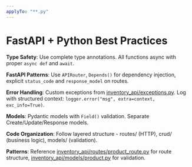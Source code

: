 ```yaml
---
applyTo: "**.py"
---
```


# FastAPI + Python Best Practices

**Type Safety**: Use complete type annotations. All functions async with proper `async def` and `await`.

**FastAPI Patterns**: Use `APIRouter`, `Depends()` for dependency injection, explicit `status_code` and `response_model` on routes.

**Error Handling**: Custom exceptions from [inventory_api/exceptions.py](inventory_api/exceptions.py). Log with structured context: `logger.error("msg", extra=context, exc_info=True)`.

**Models**: Pydantic models with `Field()` validation. Separate Create/Update/Response models.

**Code Organization**: Follow layered structure - routes/ (HTTP), crud/ (business logic), models/ (validation).

**Patterns**: Reference [inventory_api/routes/product_route.py](inventory_api/routes/product_route.py) for route structure, [inventory_api/models/product.py](inventory_api/models/product.py) for validation.